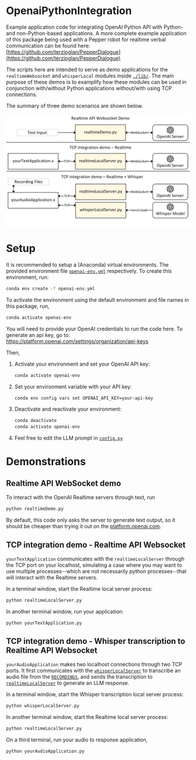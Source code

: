 # OpenaiPythonIntegration
Example application code for integrating OpenAI Python API with Python- and non-Python-based applications. A more complete example application of this package being used with a Pepper robot for realtime verbal communication can be found here: [https://github.com/terzioglan/PepperDialogue](https://github.com/terzioglan/PepperDialogue) 

The scripts here are intended to serve as demo applications for the `realtimeWebsocket` and `whisperLocal` modules inside [`./lib/`](./lib/).
The main purpose of these demos is to examplify how these modules can be used in conjunction with/without Python applications without/with using TCP connections. 

The summary of three demo scenarios are shown below.

![-Integration Demo-](./integrationDemo.png)

# Setup
It is recommended to setup a (Anaconda) virtual environments. The provided environment file [`openai-env.yml`](/openai-env.yml) respectively.
To create this environment, run:
```bash
conda env create -f openai-env.yml
```

To activate the environment using the default environment and file names in this package, run,
```bash
conda activate openai-env
```

You will need to provide your OpenAI credentials to run the code here. To generate an api key, go to: https://platform.openai.com/settings/organization/api-keys

Then,
1. Activate your environment and set your OpenAI API key:
    ```bash
    conda activate openai-env
    ```
2. Set your environment variable with your API key:
    ```bash
    conda env config vars set OPENAI_API_KEY=your-api-key
    ```
3. Deactivate and reactivate your environment:
    ```bash
    conda deactivate
    conda activate openai-env
    ```
4. Feel free to edit the LLM prompt in [`config.py`](/config.py#L33)

# Demonstrations


## Realtime API WebSocket demo
To interact with the OpenAI Realtime servers through text, run
```bash
python realtimeDemo.py
```

By default, this code only asks the server to generate text output, so it should be cheaper than trying it out on the [platform.openai.com](https://platform.openai.com).

## TCP integration demo - Realtime API Websocket 
`yourTextApplication` communicates with the `realtimeLocalServer` through the TCP port on your localhost, simulating a case where you may want to use multiple processes--which are not necessarily python processes--that will interact with the Realtime servers.

In a terminal window, start the Realtime local server process:
```bash
python realtimeLocalServer.py
```
In another terminal window, run your application:
```bash
python yourTextApplication.py
```

## TCP integration demo - Whisper transcription to Realtime API Websocket 
`yourAudioApplication` makes two localhost connections through two TCP ports.
It first communicates with the [`whisperLocalServer`](./whisperLocalServer.py) to transcribe an audio file from the [`RECORDINGS`](./yourAudioApplication.py#L7), and sends the transcription to [`realtimeLocalServer`](./realtimeLocalServer.py) to generate an LLM response.

In a terminal window, start the Whisper transcription local server process:
```bash
python whisperLocalServer.py
```
In another terminal window, start the Realtime local server process:
```bash
python realtimeLocalServer.py
```
On a third terminal, run your audio to response application,
```bash
python yourAudioApplication.py
```